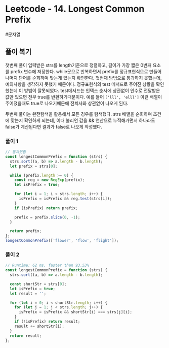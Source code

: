 # Leetcode - 14. Longest Common Prefix

#문자열

## 풀이 복기

첫번째 풀이
입력받은 strs를 length기준으로 정렬하고, 길이가 가장 짧은 0번째 요소를 prefix 변수에 저장한다.
while문으로 반복하면서 prefix를 정규표현식으로 만들어 나머지 단어를 순회하며 맞는게 있는지 확인한다.
첫번재 방법으로 통과하지 못했는데, 예외사항을 생각하지 못했기 때문이다. 정규표현식의 test 메서드로 주어진 상황을 확인했는데 이 방법이 잘못되었다.
test메서드는 인덱스 순서에 상관없이 인수로 전달받은 값만 있으면 전부 true를 반환하기때문이다. 예를 들어 `['lll', 'elll']` 이런 배열이 주어졌을때도 true로 나오기때문에 전치사와 상관없이 나오게 된다.

두번째 풀이는 완전탐색을 활용해서 모든 경우를 탐색했다. strs 배열을 순회하며 조건에 맞는지 확인하게 되는데, 이때 불리언 값을 && 연산으로 누적해가면서 하나라도 false가 계산된다면 결과가 false로 나오게 작성했다.

### 풀이 1

```js
// 통과못함
const longestCommonPrefix = function (strs) {
  strs.sort((a, b) => a.length - b.length);
  let prefix = strs[0];

  while (prefix.length >= 0) {
    const reg = new RegExp(prefix);
    let isPrefix = true;

    for (let i = 1; i < strs.length; i++) {
      isPrefix = isPrefix && reg.test(strs[i]);
    }
    if (isPrefix) return prefix;

    prefix = prefix.slice(0, -1);
  }

  return prefix;
};
longestCommonPrefix(['flower', 'flow', 'flight']);
```

### 풀이 2

```js
// Runtime: 62 ms, faster than 93.53%
const longestCommonPrefix = function (strs) {
  strs.sort((a, b) => a.length - b.length);

  const shortStr = strs[0];
  let isPrefix = true;
  let result = '';

  for (let i = 0; i < shortStr.length; i++) {
    for (let j = 1; j < strs.length; j++) {
      isPrefix = isPrefix && shortStr[i] === strs[j][i];
    }
    if (!isPrefix) return result;
    result += shortStr[i];
  }
  return result;
};
```
